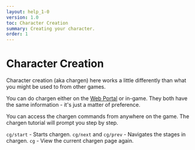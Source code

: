 ```yaml
---
layout: help_1-0
version: 1.0
toc: Character Creation
summary: Creating your character.
order: 1
---
```

# Character Creation

Character creation (aka chargen) here works a little differently than what you might be used to from other games.  

You can do chargen either on the [Web Portal](/help/1-0/website/web_portal) or in-game.  They both have the same information - it's just a matter of preference.
 
You can access the chargen commands from anywhere on the game.  The chargen tutorial will prompt you step by step.

`cg/start` - Starts chargen.
`cg/next` and `cg/prev` - Navigates the stages in chargen.
`cg` - View the current chargen page again.
